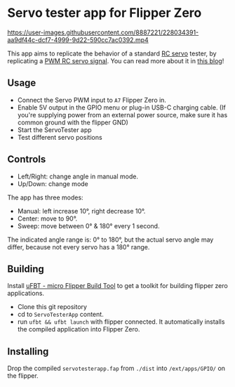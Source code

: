 # Servo tester app for Flipper Zero

https://user-images.githubusercontent.com/8887221/228034391-aa9df44c-dcf7-4999-9d22-590cc7ac0392.mp4

This app aims to replicate the behavior of a standard [RC servo](https://en.wikipedia.org/wiki/Servo_(radio_control)) tester, by replicating a [PWM RC servo signal](https://en.wikipedia.org/wiki/Servo_control). You can read more about it in [this blog](https://mhasbini.com/blog/servo-tester-flipper-zero.html)!

## Usage

- Connect the Servo PWM input to `A7` Flipper Zero in.
- Enable 5V output in the GPIO menu or plug-in USB-C charging cable. (If you're supplying power from an external power source, make sure it has common ground with the flipper GND)
- Start the ServoTester app
- Test different servo positions

## Controls

- Left/Right: change angle in manual mode.
- Up/Down: change mode

The app has three modes:

- Manual: left increase 10°, right decrease 10°.
- Center: move to 90°.
- Sweep: move between 0° & 180° every 1 second.

The indicated angle range is: 0° to 180°, but the actual servo angle may differ, because not every servo has a 180° range. 


## Building

Install [uFBT - micro Flipper Build Tool](https://github.com/flipperdevices/flipperzero-ufbt) to get a toolkit for building flipper zero applications. 

- Clone this git repository
- cd to `ServoTesterApp` content.
- run `ufbt && ufbt launch` with flipper connected. It automatically installs the compiled application into Flipper Zero.

## Installing

Drop the compiled `servotesterapp.fap` from `./dist` into `/ext/apps/GPIO/` on the flipper. 

